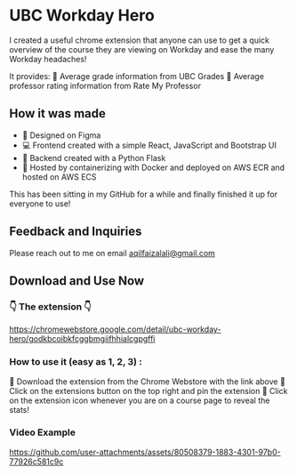 # UBC Workday Hero

I created a useful chrome extension that anyone can use to get a quick overview of the course they are viewing on Workday and ease the many Workday headaches!

It provides:
🔷 Average grade information from UBC Grades
🔷 Average professor rating information from Rate My Professor


## How it was made
- 🎨  Designed on Figma
- 💻  Frontend created with a simple React, JavaScript and Bootstrap UI
- 💪  Backend created with a Python Flask 
- 🧠  Hosted by containerizing with Docker and deployed on AWS ECR and hosted on AWS ECS


This has been sitting in my GitHub for a while and finally finished it up for everyone to use!

## Feedback and Inquiries
Please reach out to me on email aqilfaizalali@gmail.com


## Download and Use Now
### 👇 The extension 👇 
https://chromewebstore.google.com/detail/ubc-workday-hero/godkbcoibkfcggbmgiifhhialcgpgffi

### How to use it (easy as 1, 2, 3) :
⿡  Download the extension from the Chrome Webstore with the link above
⿢  Click on the extensions button on the top right and pin the extension 
⿣  Click on the extension icon whenever you are on a course page to reveal the stats!

### Video Example
https://github.com/user-attachments/assets/80508379-1883-4301-97b0-77926c581c9c




